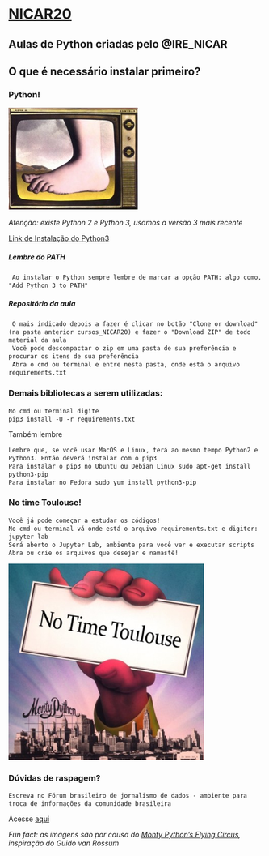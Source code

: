 # [NICAR20](https://www.ire.org/events-and-training/conferences/nicar-2020)
## Aulas de Python criadas pelo @IRE_NICAR


## O que é necessário instalar primeiro?
### Python!

![Python](Monty-Python-foot.jpg)

*Atenção: existe Python 2 e Python 3, usamos a versão 3 mais recente*<br>

[Link de Instalação do Python3](https://www.python.org/downloads/)

##### Lembre do PATH

     Ao instalar o Python sempre lembre de marcar a opção PATH: algo como, "Add Python 3 to PATH"
     
##### Repositório da aula

     O mais indicado depois a fazer é clicar no botão "Clone or download" (na pasta anterior cursos_NICAR20) e fazer o "Download ZIP" de todo material da aula
     Você pode descompactar o zip em uma pasta de sua preferência e procurar os itens de sua preferência
     Abra o cmd ou terminal e entre nesta pasta, onde está o arquivo requirements.txt
     
### Demais bibliotecas a serem utilizadas:
  
    No cmd ou terminal digite
    pip3 install -U -r requirements.txt

Também lembre

    Lembre que, se você usar MacOS e Linux, terá ao mesmo tempo Python2 e Python3. Então deverá instalar com o pip3
    Para instalar o pip3 no Ubuntu ou Debian Linux sudo apt-get install python3-pip
    Para instalar no Fedora sudo yum install python3-pip


### No time Toulouse!
    Você já pode começar a estudar os códigos!
    No cmd ou terminal vá onde está o arquivo requirements.txt e digiter: jupyter lab
    Será aberto o Jupyter Lab, ambiente para você ver e executar scripts
    Abra ou crie os arquivos que desejar e namastê!
![Python](D2HXHPZXQAAvXcI.jpg)    

### Dúvidas de raspagem?
    Escreva no Fórum brasileiro de jornalismo de dados - ambiente para troca de informações da comunidade brasileira
Acesse [aqui](https://forum.jornalismodedados.org/)<br> 


*Fun fact: as imagens são por causa do [Monty Python’s Flying Circus](https://docs.python.org/2/faq/general.html#id19),  inspiração do Guido van Rossum*<br>
